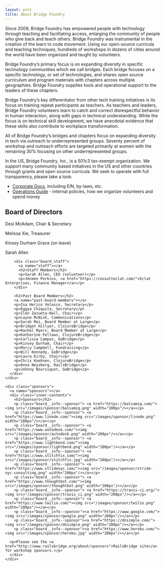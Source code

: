 ```yaml
---
layout: post
title: About Bridge Foundry
---
```


Since 2009, Bridge Foundry has empowered people with technology through teaching and facilitating access, enlarging
the community of people who give back and teach others. Bridge Foundry was instrumental in the creation of the learn
to code movement. Using our open-source curricula and teaching techniques, hundreds of workshops in dozens of cities
around the world have been organized and taught by volunteers.

Bridge Foundry’s primary focus is on expanding diversity in specific technology communities which we call bridges. Each bridge focuses on a specific technology, or set of technologies, and shares open source curriculum and program materials
with chapters across multiple geographies. Bridge Foundry supplies tools and operational support to the leaders of
these chapters.

Bridge Foundry’s key differentiator from other tech training initiatives is its focus on training repeat
participants as teachers. As teachers and leaders, Bridge Foundry volunteers learn to catch and correct disrespectful behavior
in human interaction, along with gaps in technical understanding. While the focus is on technical skill development,
we have anecdotal evidence that these skills also contribute to workplace transformation.

All of Bridge Foundry’s bridges and chapters focus on expanding diversity in
tech via outreach to underrepresented groups. Seventy percent of workshop
and outreach efforts are targeted primarily at women with the remaining 30%
focusing on other underrepresented groups.

In the US, Bridge Foundry, Inc., is a 501c3 tax-exempt organization.
We support many community based initiatives in the US and other
countries through grants and open source curricula. We seek to
operate with full transparency, please take a look:

  * [Corporate Docs](https://operations.bridgefoundry.org/corporate-docs), including EIN, by-laws, etc.
  * [Operations Guide](https://operations.bridgefoundry.org/) - internal policies, how we organize volunteers and spend money


  <div class="board">
    <div class="board__info">
      <div class="board__members">
        <a name="board"></a>
        <h2>Board of Directors</h2>
        <p>Desi McAdam, Chair & Secretary</p>
        <p>Melissa Xie, Treasurer</p>
        <p>Kinsey Durham Grace (on leave)</p>
        <p>Sarah Allen</p>

        <div class="board_staff">
          <a name="staff"></a>
          <h2>Staff Members</h2>
          <p>Sarah Allen, CEO (volunteer)</p>
          <p>Jéneen Perkins, <a href="https://consulteclat.com/">Eclat Enterprises, Finance Manager</a></p>
        </div>

        <h2>Past Board Members</h2>
        <a name="past-board-members"></a>
        <p>Isa Herico Velasco, Secretary</p>
        <p>Eggya Chiquita, Secretary</p>
        <p>Ilen Zazueta-Hall, Chair</p>
        <p>Layne McNish, Communications</p>
        <p>Sarah Mei, Board Member at Large</p>
        <p>Bridget Hillyer, ClojureBridge</p>
        <p>Rachel Myers, Board Member at Large</p>
        <p>Katherine Fellows, ClojureBridge</p>
        <p>Carlisia Campos, GoBridge</p>
        <p>Kinsey Durham, Chair</p>
        <p>Marcy Campbell, Fundraising</p>
        <p>Bill Kennedy, GoBridge</p>
        <p>Laura Kirby, Chair</p>
        <p>Chris Koehnen, ClojureBridge</p>
        <p>Anna Neyzberg, RailsBridge</p>
        <p>Johnny Boursiquot, GoBridge</p>
      </div>
    </div>

    <div class="sponsors">
      <a name="sponsors"></a>
      <div class="inner-contents">
        <h2>Sponsors</h2>
        <p class="board__info--sponsor"> <a href="https://balsamiq.com/"><img src="/images/sponsor/balsamiq.png" width="200px"/></a></p>
        <p class="board__info--sponsor"> <a href="https://www.linode.com/"><img src="/images/sponsor/linode.png" width="200px"/></a></p>
        <p class="board__info--sponsor"> <a href="https://www.autodesk.com/"><img src="/images/sponsor/autodesk.png" width="200px"/></a></p>
        <p class="board__info--sponsor"> <a href="https://www.lightbend.com/"><img src="/images/sponsor/lightbend.png" width="200px"/></a></p>
        <p class="board__info--sponsor"> <a href="https://www.stitchfix.com/"><img src="/images/sponsor/stitchfix.jpg" width="200px"/></a></p>
        <p class="board__info--sponsor"> <a href="https://www.stridenyc.com/"><img src="/images/sponsor/stride-nyc-consulting.png" width="200px"/></a></p>
        <p class="board__info--sponsor"> <a href="https://www.thoughtbot.com/"><img src="/images/sponsor/thoughtbot.png" width="200px"/></a></p>
        <p class="board__info--sponsor"> <a href="https://travis-ci.org/"><img src="/images/sponsor/travis_ci.png" width="200px"/></a></p>
        <p class="board__info--sponsor"> <a href="https://www.twilio.com/"><img src="/images/sponsor/twilio.png" width="200px"/></a></p>
        <p class="board__info--sponsor"><a href="https://www.google.com/"><img src="/images/sponsor/google.png" width="200px"/></a></p>
        <p class="board__info--sponsor"><a href="https://dnsimple.com/"><img src="/images/sponsor/dnsimple.png" width="200px"/></a></p>
        <p class="board__info--sponsor"><a href="https://www.heroku.com/"><img src="/images/sponsor/heroku.jpg" width="200px"/></a></p>

      <p>Please see the <a href="http://www.railsbridge.org/about/sponsors">RailsBridge site</a> for workshop sponsors.</p>
      </div>
    </div>
  </div>

